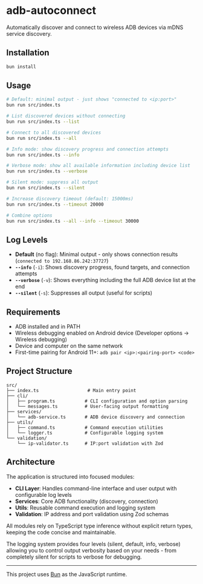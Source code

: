 # adb-autoconnect

Automatically discover and connect to wireless ADB devices via mDNS service discovery.

## Installation

```bash
bun install
```

## Usage

```bash
# Default: minimal output - just shows "connected to <ip:port>"
bun run src/index.ts

# List discovered devices without connecting
bun run src/index.ts --list

# Connect to all discovered devices
bun run src/index.ts --all

# Info mode: show discovery progress and connection attempts
bun run src/index.ts --info

# Verbose mode: show all available information including device list
bun run src/index.ts --verbose

# Silent mode: suppress all output
bun run src/index.ts --silent

# Increase discovery timeout (default: 15000ms)
bun run src/index.ts --timeout 20000

# Combine options
bun run src/index.ts --all --info --timeout 30000
```

## Log Levels

- **Default** (no flag): Minimal output - only shows connection results (`connected to 192.168.86.242:37727`)
- **`--info`** (`-i`): Shows discovery progress, found targets, and connection attempts
- **`--verbose`** (`-v`): Shows everything including the full ADB device list at the end
- **`--silent`** (`-s`): Suppresses all output (useful for scripts)

## Requirements

- ADB installed and in PATH
- Wireless debugging enabled on Android device (Developer options → Wireless debugging)
- Device and computer on the same network
- First-time pairing for Android 11+: `adb pair <ip>:<pairing-port> <code>`

## Project Structure

```
src/
├── index.ts                  # Main entry point
├── cli/
│   ├── program.ts           # CLI configuration and option parsing
│   └── messages.ts          # User-facing output formatting
├── services/
│   └── adb-service.ts       # ADB device discovery and connection
├── utils/
│   ├── command.ts           # Command execution utilities
│   └── logger.ts            # Configurable logging system
└── validation/
    └── ip-validator.ts      # IP:port validation with Zod
```

## Architecture

The application is structured into focused modules:

- **CLI Layer**: Handles command-line interface and user output with configurable log levels
- **Services**: Core ADB functionality (discovery, connection)
- **Utils**: Reusable command execution and logging system
- **Validation**: IP address and port validation using Zod schemas

All modules rely on TypeScript type inference without explicit return types, keeping the code concise and maintainable.

The logging system provides four levels (silent, default, info, verbose) allowing you to control output verbosity based on your needs - from completely silent for scripts to verbose for debugging.

---

This project uses [Bun](https://bun.com) as the JavaScript runtime.
